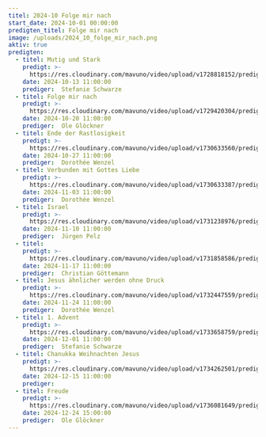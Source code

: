 ```yaml
---
titel: 2024-10 Folge mir nach
start_date: 2024-10-01 00:00:00
predigten_titel: Folge mir nach
image: /uploads/2024_10_folge_mir_nach.png
aktiv: true
predigten:
  - titel: Mutig und Stark
    predigt: >-
      https://res.cloudinary.com/mavuno/video/upload/v1728818152/predigten/2024-10%20Folge%20mir%20nach/20241013_GoDi_Mavuno_Berlin_Mutig_und_Stark.mp3
    date: 2024-10-13 11:00:00
    prediger:  Stefanie Schwarze
  - titel: Folge mir nach
    predigt: >-
      https://res.cloudinary.com/mavuno/video/upload/v1729420304/predigten/2024-10%20Folge%20mir%20nach/20241020_GoDi_Mavuno_Berlin_Folge_mir_nach.mp3
    date: 2024-10-20 11:00:00
    prediger:  Ole Glöckner
  - titel: Ende der Rastlosigkeit
    predigt: >-
      https://res.cloudinary.com/mavuno/video/upload/v1730633560/predigten/2024-10%20Folge%20mir%20nach/20241027_GoDi_Mavuno_Berlin_Ende_der_Rastlosigkeit.mp3
    date: 2024-10-27 11:00:00
    prediger:  Dorothée Wenzel
  - titel: Verbunden mit Gottes Liebe
    predigt: >-
      https://res.cloudinary.com/mavuno/video/upload/v1730633387/predigten/2024-10%20Folge%20mir%20nach/20241103_GoDi_Mavuno_Berlin_Verbunden_mit_Gottes_Liebe.mp3
    date: 2024-11-03 11:00:00
    prediger:  Dorothée Wenzel
  - titel: Israel
    predigt: >-
      https://res.cloudinary.com/mavuno/video/upload/v1731238976/predigten/2024-10%20Folge%20mir%20nach/20241110_GoDi_Mavuno_Berlin_Israel.mp3
    date: 2024-11-10 11:00:00
    prediger:  Jürgen Pelz
  - titel: 
    predigt: >-
      https://res.cloudinary.com/mavuno/video/upload/v1731858586/predigten/2024-10%20Folge%20mir%20nach/20241117_GoDi_Mavuno.mp3
    date: 2024-11-17 11:00:00
    prediger:  Christian Göttemann
  - titel: Jesus ähnlicher werden ohne Druck
    predigt: >-
      https://res.cloudinary.com/mavuno/video/upload/v1732447559/predigten/2024-10%20Folge%20mir%20nach/20241124_GoDi_Mavuno_Jesus_%C3%A4hnlicher_ohne_Druck.mp3
    date: 2024-11-24 11:00:00
    prediger:  Dorothée Wenzel
  - titel: 1. Advent
    predigt: >-
      https://res.cloudinary.com/mavuno/video/upload/v1733658759/predigten/2024-10%20Folge%20mir%20nach/20241201_GoDi_Mavuno_Berlin_1.Advent.mp3
    date: 2024-12-01 11:00:00
    prediger:  Stefanie Schwarze
  - titel: Chanukka Weihnachten Jesus
    predigt: >-
      https://res.cloudinary.com/mavuno/video/upload/v1734262501/predigten/2024-10%20Folge%20mir%20nach/20241215_Chanukka_Weihnachten_Jesus.mp3
    date: 2024-12-15 11:00:00
    prediger:
  - titel: Freude
    predigt: >-
      https://res.cloudinary.com/mavuno/video/upload/v1736081649/predigten/2024-10%20Folge%20mir%20nach/20241224_GoDi_Mavunoa_Berlin_Freude.mp3
    date: 2024-12-24 15:00:00
    prediger:  Ole Glöckner
---
```

